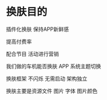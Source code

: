 # 换肤目的 

插件化换肤 保持APP新鲜感

提高付费率

配合节目 活动进行营销

我们做的车机能否换肤 APP
系统主题切换

换肤框架
不闪烁 无需启动 架构独立 

换肤主要是资源文件 图片 字体 图片颜色



